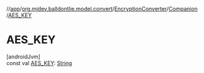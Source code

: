 //[app](../../../../index.md)/[org.mjdev.balldontlie.model.convert](../../index.md)/[EncryptionConverter](../index.md)/[Companion](index.md)/[AES_KEY](-a-e-s_-k-e-y.md)

# AES_KEY

[androidJvm]\
const val [AES_KEY](-a-e-s_-k-e-y.md): [String](https://kotlinlang.org/api/latest/jvm/stdlib/kotlin/-string/index.html)
